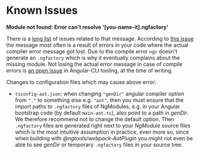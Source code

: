 # Known Issues

**Module not found: Error can't resolve '[you-name-it].ngfactory'**

There is a [long list](https://github.com/angular/angular-cli/search?q=Can%27t+resolve+ngfactory&type=Issues&utf8=%E2%9C%93)
of issues related to that message. According to [this issue](https://github.com/angular/angular-cli/issues/6918#issuecomment-323810736)
the message most often is a result of errors in your code where the actual compiler
error message got lost. Due to the compile error `ngc` doesn't generate an
`.ngfactory` which is why it eventually complains about the missing module.
Not losing the actual error message in case of compile errors is
[an open issue](https://github.com/angular/angular-cli/issues/6918#issuecomment-323810736)
in Angular-CLI tooling, at the time of writing.

Changes to configuration files which may cause above error:
- `tsconfig-aot.json`: when changing `"genDir"` angular compiler option from `"."`
 to something else e.g. `"aot"`, then you must ensure that the import paths to
 `.ngfactory` files of NgModules, e.g. in your Angular bootstrap code (by
 default `main-aot.ts`), also point to a path in *genDir*. We therefore recommend
 not to change the default option. Then `.ngfactory` files are generated right
 next to your *NgModule* source files which is the most intuitive assumption in
 practice, even more so, since when building with *@ngtools/webpack-AotPlugin*
 you might not even be able to see *genDir* or temporary `.ngfactory` files in
 your source tree.
